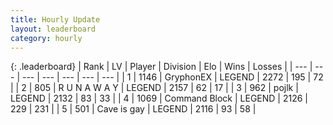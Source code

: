 ```yaml
---
title: Hourly Update
layout: leaderboard
category: hourly
---
```


{: .leaderboard}
| Rank | LV | Player | Division | Elo | Wins | Losses |
| --- | --- | --- | --- | --- | --- | --- |
| <span data-change="0">1</span> | 1146 | <span title="ID: 315148">GryphonEX</span> | LEGEND | <span data-change="0">2272</span> | <span data-change="0">195</span> | <span data-change="0">72</span> |
| <span data-change="0">2</span> | 805 | <span title="ID: 66144">R U N A W A Y</span> | LEGEND | <span data-change="-6">2157</span> | <span data-change="1">62</span> | <span data-change="1">17</span> |
| <span data-change="0">3</span> | 962 | <span title="ID: 4783">pojlk</span> | LEGEND | <span data-change="0">2132</span> | <span data-change="0">83</span> | <span data-change="0">33</span> |
| <span data-change="0">4</span> | 1069 | <span title="ID: 326285">Command Block</span> | LEGEND | <span data-change="0">2126</span> | <span data-change="0">229</span> | <span data-change="0">231</span> |
| <span data-change="0">5</span> | 501 | <span title="ID: 382502">Cave is gay</span> | LEGEND | <span data-change="0">2116</span> | <span data-change="0">93</span> | <span data-change="0">58</span> |